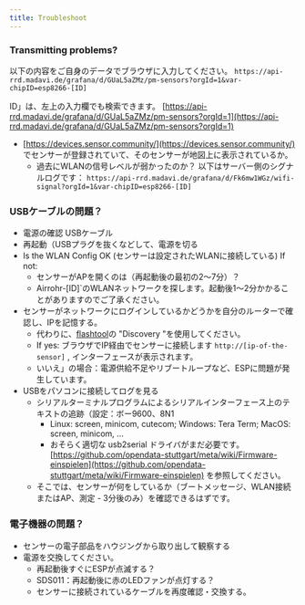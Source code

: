 ```yaml
---
title: Troubleshoot
---
```


### Transmitting problems?
以下の内容をご自身のデータでブラウザに入力してください。
`https://api-rrd.madavi.de/grafana/d/GUaL5aZMz/pm-sensors?orgId=1&var-chipID=esp8266-[ID]`

ID」は、左上の入力欄でも検索できます。 [https://api-rrd.madavi.de/grafana/d/GUaL5aZMz/pm-sensors?orgId=1](https://api-rrd.madavi.de/grafana/d/GUaL5aZMz/pm-sensors?orgId=1)

* [https://devices.sensor.community/](https://devices.sensor.community/) でセンサーが登録されていて、そのセンサーが地図上に表示されているか。
    * 過去にWLANの信号レベルが弱かったのか？
        以下はサーバー側のシグナルログです： `https://api-rrd.madavi.de/grafana/d/Fk6mw1WGz/wifi-signal?orgId=1&var-chipID=esp8266-[ID]`


### USBケーブルの問題？
* 電源の確認 USBケーブル
* 再起動（USBプラグを抜くなどして、電源を切る
* Is the WLAN Config OK (センサーは設定されたWLANに接続している) If not:
    * センサーがAPを開くのは（再起動後の最初の2～7分）？
    * Airrohr-[ID]`のWLANネットワークを探します。起動後1～2分かかることがありますのでご了承ください。
* センサーがネットワークにログインしているかどうかを自分のルーターで確認し、IPを記憶する。
    * 代わりに、[flashtool](https://github.com/opendata-stuttgart/airrohr-firmware-flasher//)の "Discovery "を使用してください。
    * If yes: ブラウザでIP経由でセンサーに接続します `http://[ip-of-the-sensor]` , インターフェースが表示されます。
    * いいえ」の場合：電源供給不足やリブートループなど、ESPに問題が発生しています。
* USBをパソコンに接続してログを見る
    * シリアルターミナルプログラムによるシリアルインターフェース上のテキストの追跡（設定：ボー9600、8N1
        * Linux: screen, minicom, cutecom; Windows: Tera Term; MacOS: screen, minicom, ...
        * おそらく適切な usb2serial ドライバがまだ必要です。[https://github.com/opendata-stuttgart/meta/wiki/Firmware-einspielen](https://github.com/opendata-stuttgart/meta/wiki/Firmware-einspielen) を参照してください。
    * そこでは、センサーが何をしているか（ブートメッセージ、WLAN接続またはAP、測定 - 3分後のみ）を確認できるはずです。

### 電子機器の問題？
* センサーの電子部品をハウジングから取り出して観察する
* 電源を交換してください。
    * 再起動後すぐにESPが点滅する？
    * SDS011：再起動後に赤のLEDファンが点灯する？
    * センサーに接続されているケーブルを再度確認・交換する。
